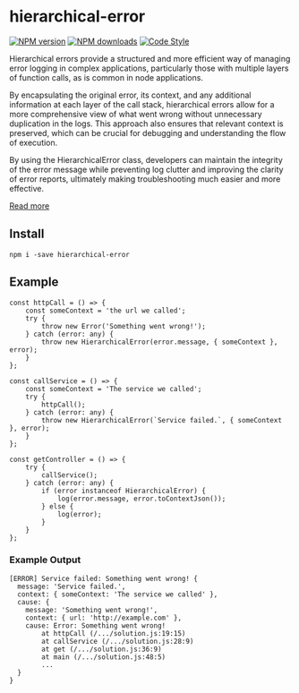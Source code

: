 # hierarchical-error

[![NPM version](https://img.shields.io/npm/v/hierarchical-error.svg?style=flat-square)](https://www.npmjs.com/package/hierarchical-error)
[![NPM downloads](https://img.shields.io/npm/dm/hierarchical-error.svg?style=flat-square)](https://www.npmjs.com/package/hierarchical-error)
[![Code Style](https://img.shields.io/badge/code%20style-prettier-brightgreen.svg)](https://github.com/prettier/prettier)

Hierarchical errors provide a structured and more efficient way of managing error logging in complex applications, particularly those with multiple layers of function calls, as is common in node applications.

By encapsulating the original error, its context, and any additional information at each layer of the call stack, hierarchical errors allow for a more comprehensive view of what went wrong without unnecessary duplication in the logs. This approach also ensures that relevant context is preserved, which can be crucial for debugging and understanding the flow of execution.

By using the HierarchicalError class, developers can maintain the integrity of the error message while preventing log clutter and improving the clarity of error reports, ultimately making troubleshooting much easier and more effective.

[Read more](https://paulgrenyer.blogspot.com/2025/01/hierarchical-error-reducing-log.html)

## Install

```
npm i -save hierarchical-error
```

## Example

```
const httpCall = () => {
    const someContext = 'the url we called';
    try {
        throw new Error('Something went wrong!');
    } catch (error: any) {
        throw new HierarchicalError(error.message, { someContext }, error);
    }
};

const callService = () => {
    const someContext = 'The service we called';
    try {
        httpCall();
    } catch (error: any) {
        throw new HierarchicalError(`Service failed.`, { someContext }, error);
    }
};

const getController = () => {
    try {
        callService();
    } catch (error: any) {
        if (error instanceof HierarchicalError) {
            log(error.message, error.toContextJson());
        } else {
            log(error);
        }
    }
};

```
### Example Output
```
[ERROR] Service failed: Something went wrong! {
  message: 'Service failed.',
  context: { someContext: 'The service we called' },
  cause: {
    message: 'Something went wrong!',
    context: { url: 'http://example.com' },
    cause: Error: Something went wrong!
        at httpCall (/.../solution.js:19:15)
        at callService (/.../solution.js:28:9)
        at get (/.../solution.js:36:9)
        at main (/.../solution.js:48:5)
        ...
  }
}
```
